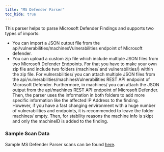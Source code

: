 ```yaml
---
title: "MS Defender Parser"
toc_hide: true
---
```

This parser helps to parse Microsoft Defender Findings and supports two types of imports:
- You can import a JSON output file from the api/vulnerabilities/machinesVulnerabilities endpoint of Microsoft defender.
- You can upload a custom zip file which include multiple JSON files from two Microsoft Defender Endpoints. For that you have to make your own zip file and include two folders (machines/ and vulnerabilities/) within the zip file. For vulnerabilities/ you can attach multiple JSON files from the api/vulnerabilities/machinesVulnerabilities REST API endpoint of Microsoft Defender. Furthermore, in machines/ you can attach the JSON output from the api/machines REST API endpoint of Microsoft Defender. Then, the parser uses the information in both folders to add more specific information like the affected IP Address to the finding.
<br>However, if you have a fast changing environment with a huge number of vulnerabilities and endpoints, it is recommended to leave the folder machines/ empty. Then, for stability reasons the machine info is skipt and only the machineID is added to the finding.

### Sample Scan Data
Sample MS Defender Parser scans can be found [here](https://github.com/DefectDojo/django-DefectDojo/tree/master/unittests/scans/ms_defender).